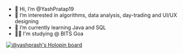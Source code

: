 - 👋 Hi, I’m @YashPratap19
- 👀 I’m interested in algorithms, data analysis, day-trading and UI/UX designing
- 🌱 I’m currently learning Java and SQL
- 👨‍🎓 I'm studying @ BITS Goa
<!---
YashPratap19/YashPratap19 is a ✨ special ✨ repository because its `README.md` (this file) appears on your GitHub profile.
You can click the Preview link to take a look at your changes.
--->
[![@yashprash's Holopin board](https://holopin.me/yashprash)](https://holopin.io/@yashprash)
